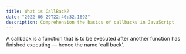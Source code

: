 ```yaml
---
title: What is CallBack? 
date: "2022-06-29T22:40:32.169Z"
description: Comprehension the basics of callbacks in JavaScript
---
```

 A callback is a function that is to be executed after another function has finished executing — hence the name ‘call back’.
